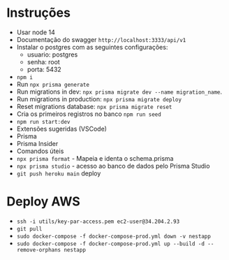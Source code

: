 # Instruções
 - Usar node 14
 - Documentação do swagger `http://localhost:3333/api/v1`
 - Instalar o postgres com as seguintes configurações:
   - usuario: postgres
   - senha: root
   - porta: 5432
 - `npm i`
 - Run `npx prisma generate`
 - Run migrations in dev: `npx prisma migrate dev --name migration_name`. 
 - Run migrations in production: `npx prisma migrate deploy`
 - Reset migrations database: `npx prisma migrate reset`
 - Cria os primeiros registros no banco `npm run seed`
 - `npm run start:dev`
 - Extensões sugeridas (VSCode)
  - Prisma
  - Prisma Insider
- Comandos úteis
 - `npx prisma format` - Mapeia e identa o schema.prisma
 - `npx prisma studio` - acesso ao banco de dados pelo Prisma Studio
 - `git push heroku main` deploy

# Deploy AWS
 - `ssh -i utils/key-par-access.pem ec2-user@34.204.2.93`
 - `git pull`
 - `sudo docker-compose -f docker-compose-prod.yml down -v nestapp`
 - `sudo docker-compose -f docker-compose-prod.yml up --build -d --remove-orphans nestapp`
